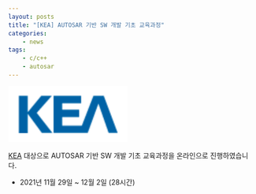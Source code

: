 ```yaml
---
layout: posts
title: "[KEA] AUTOSAR 기반 SW 개발 기초 교육과정"
categories: 
    - news
tags: 
    - c/c++
    - autosar
---
```


![KEA logo](/assets/img/post/kea_logo.png)

[KEA](https://www.gokea.org/) 대상으로 AUTOSAR 기반 SW 개발 기초 교육과정을 온라인으로 진행하였습니다.

- 2021년 11월 29일 ~ 12월 2일 (28시간)




